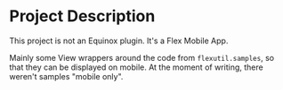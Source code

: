 # Project Description

This project is not an Equinox plugin. It's a Flex Mobile App.

Mainly some View wrappers around the code from ``flexutil.samples``, so that they can be displayed on mobile. At the moment of writing, there weren't samples "mobile only".
